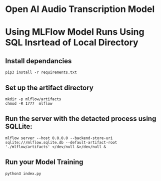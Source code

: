 # Open AI Audio Transcription Model

# Using MLFlow Model Runs Using SQL Insrtead of Local Directory
## Install dependancies
`pip3 install -r requirements.txt`

## Set up the artifact directory
```
mkdir -p mlflow/artifacts
chmod -R 1777  mlflow
```

## Run the server with the detacted process using SQLLite:
`mlflow server --host 0.0.0.0 --backend-store-uri sqlite:///mlflow.sqlite.db --default-artifact-root './mlflow/artifacts' </dev/null &>/dev/null &`

## Run your Model Training 
`python3 index.py`
